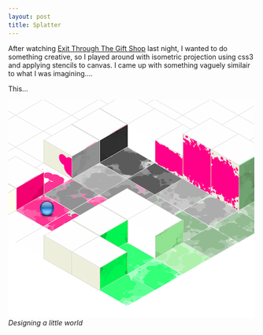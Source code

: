 ```yaml
---
layout: post
title: Splatter
---
```


After watching [Exit Through The Gift Shop](http://www.banksyfilm.com/) last night, I wanted to do something creative, so I played around with isometric projection using css3 and applying stencils to canvas. I came up with something vaguely similair to what I was imagining....

This...

<img src="/images/splatter.png" />
<cite>Designing a little world</cite>
